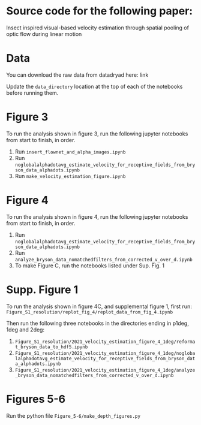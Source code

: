 # Source code for the following paper:

Insect inspired visual-based velocity estimation through spatial pooling of optic flow during linear motion

# Data

You can download the raw data from datadryad here: link

Update the `data_directory` location at the top of each of the notebooks before running them. 

# Figure 3

To run the analysis shown in figure 3, run the following jupyter notebooks from start to finish, in order. 

1. Run `insert_flownet_and_alpha_images.ipynb`
2. Run `noglobalalphadotavg_estimate_velocity_for_receptive_fields_from_bryson_data_alphadots.ipynb`
3. Run `make_velocity_estimation_figure.ipynb`

# Figure 4

To run the analysis shown in figure 4, run the following jupyter notebooks from start to finish, in order. 

1. Run `noglobalalphadotavg_estimate_velocity_for_receptive_fields_from_bryson_data_alphadots.ipynb`
2. Run `analyze_bryson_data_nomatchedfilters_from_corrected_v_over_d.ipynb`
3. To make Figure C, run the notebooks listed under Sup. Fig. 1

# Supp. Figure 1

To run the analysis shown in figure 4C, and supplemental figure 1, first run: `Figure_S1_resolution/replot_fig_4/replot_data_from_fig_4.ipynb`

Then run the following three notebooks in the directories ending in p1deg, 1deg and 2deg:

1. `Figure_S1_resolution/2021_velocity_estimation_figure_4_1deg/reformat_bryson_data_to_hdf5.ipynb`
2. `Figure_S1_resolution/2021_velocity_estimation_figure_4_1deg/noglobalalphadotavg_estimate_velocity_for_receptive_fields_from_bryson_data_alphadots.ipynb`
3. `Figure_S1_resolution/2021_velocity_estimation_figure_4_1deg/analyze_bryson_data_nomatchedfilters_from_corrected_v_over_d.ipynb`

# Figures 5-6

Run the python file `Figure_5-6/make_depth_figures.py`
